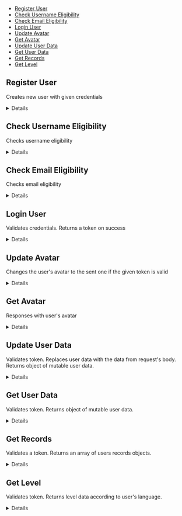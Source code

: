 - [Register User](#register-user)
- [Check Username Eligibility](#check-username-eligibility)
- [Check Email Eligibility](#check-email-eligibility)
- [Login User](#login-user)
- [Update Avatar](#update-avatar)
- [Get Avatar](#get-avatar)
- [Update User Data](#update-user-data)
- [Get User Data](#get-user-data)
- [Get Records](#get-records)
- [Get Level](#get-level)

**Register User**
----
Creates new user with given credentials

<details>

* **URL**

  /register

* **Method:**

  `POST`

* **Headers:**

  `'Content-Type': 'application/json'`

* **URL Params**

   None

* **Query Params**

   None

* **Data Params**

    ```typescript
      {
        email: string;
        username: string;
        password: string;
        adminPassword?: string;
      }
    ```

* **Success Response:**

    * **Code:** 201 CREATED <br />
      **Content:**
      ```json
        {
           "token": "eyJhbGciOiJIUzI1NiIsInR5cCI6IkpXVCJ9.eyJ1c2VyX2lkIjoiNjNkM2UwN2I0MjAyZTVmNWJlMzMyZGU1IiwicGFzc3dvcmQiOiJyc2Nsb25lIiwiaWF0IjoxNjc0ODI5OTQ3LCJleHAiOjE2NzQ4NTE1NDd9.WGbXvAV02oPqZx6awbR53Lw3TSksZBWH6Ja-tT2hO58"
         }
      ```

* **Error Response:**

    * **Code:** 400 BAD REQUEST <br />
      **Content:**

      Invalid input: "email", "password" and "username" are required

  OR

    * **Code:** 409 CONFLICT <br />
      **Content:**

      A user with this email address already exists

  OR

    * **Code:** 422 UNPROCESSABLE ENTITY <br />
      **Content:**

      Username is already taken

  OR

    * **Code:** 401 UNAUTHORIZED <br />
      **Content:**

      Invalid admin password

* **Notes:**

  None

</details>

**Check Username Eligibility**
----
Checks username eligibility

<details>

* **URL**

  /register/check-username

* **Method:**

  `POST`

* **Headers:**

  `'Content-Type': 'application/json'`

* **URL Params**

  None

* **Query Params**

  None

* **Data Params**

    ```typescript
      {
        username: string;
      }
    ```

* **Success Response:**

    * **Code:** 200 OK <br />
      **Content:**
      None

* **Error Response:**

    * **Code:** 400 BAD REQUEST <br />
      **Content:**

      Invalid input: "username" is required

  OR

    * **Code:** 422 UNPROCESSABLE ENTITY <br />
      **Content:**

      Username is already taken

* **Notes:**

  None

</details>

**Check Email Eligibility**
----
Checks email eligibility

<details>

* **URL**

  /register/check-email

* **Method:**

  `POST`

* **Headers:**

  `'Content-Type': 'application/json'`

* **URL Params**

  None

* **Query Params**

  None

* **Data Params**

    ```typescript
      {
        email: string;
      }
    ```

* **Success Response:**

    * **Code:** 200 OK <br />
      **Content:**
      None

* **Error Response:**

    * **Code:** 400 BAD REQUEST <br />
      **Content:**

      Invalid input: "email" is required

  OR

    * **Code:** 409 CONFLICT <br />
      **Content:**

      A user with this email address already exists

* **Notes:**

  None

</details>

**Login User**
----
Validates credentials. Returns a token on success

<details>

* **URL**

  /login

* **Method:**

  `POST`

* **Headers:**

  `'Content-Type': 'application/json'`

* **URL Params**

  None

* **Query Params**

  None

* **Data Params**

    ```typescript
      {
        login: string;
        password: string;
      }
    ```

* **Success Response:**

    * **Code:** 200 OK <br />
      **Content:**
      ```json
        {
           "token": "eyJhbGciOiJIUzI1NiIsInR5cCI6IkpXVCJ9.eyJ1c2VyX2lkIjoiNjNkM2UwN2I0MjAyZTVmNWJlMzMyZGU1IiwicGFzc3dvcmQiOiJyc2Nsb25lIiwiaWF0IjoxNjc0ODI5OTQ3LCJleHAiOjE2NzQ4NTE1NDd9.WGbXvAV02oPqZx6awbR53Lw3TSksZBWH6Ja-tT2hO58"
         }
      ```

* **Error Response:**

    * **Code:** 400 BAD REQUEST <br />
      **Content:**

      Invalid input: "password" and "login" are required

  OR

    * **Code:** 404 NOT FOUND <br />
      **Content:**

      User with this "password" and "login" was not found


* **Notes:**

  None

</details>

**Update Avatar**
----
Changes the user's avatar to the sent one if the given token is valid

<details>

* **URL**

  /avatar

* **Method:**

  `PATCH`

* **Headers:**

  `'Content-Type': 'multipart/form-data'`

  `'x-access-token': ${token}`

* **URL Params**

  **Unrequired:**
  `username=[string]`

* **Query Params**

  None

* **Data Params**

    ```typescript
      {
        file: Binary;
      }
    ```

* **Success Response:**

    * **Code:** 200 OK <br />
      **Content:**
        None

* **Error Response:**

    * **Code:** 403 FORBIDDEN <br />
      **Content:**

      A token is required for authentication

  OR

    * **Code:** 401 UNAUTHORIZED <br />
      **Content:**

      Invalid Token

  OR

    * **Code:** 401 UNAUTHORIZED <br />
      **Content:**

      You don't have rights to do that

  OR

    * **Code:** 404 NOT FOUND <br />
      **Content:**

      User with this "nickname" not found

* **Notes:**

   * Request must be sent using the [multipart/form-data](https://developer.mozilla.org/en-US/docs/Web/API/FormData) content-type. See test-pages/uploadImage.html

   * Only admin users can use "nickname" in url params to update other user's avatar

</details>

**Get Avatar**
----
Responses with user's avatar

<details>

* **URL**

  /avatar/:username

* **Method:**

  `GET`

* **Headers:**

  None

* **URL Params**

   **Required:**

  `username=[string]`

* **Query Params**

  None

* **Data Params**

  None

* **Success Response:**

    * **Code:** 200 OK <br />
      **Content:**
      ```
        image/png, image/jpg (chunked)
      ```

* **Error Response:**

    * **Code:** 400 BAD REQUEST <br />
      **Content:**

      Invalid input: "username" is required

  OR

    * **Code:** 404 NOT FOUND <br />
      **Content:**

      User with this "username" not found

* **Notes:**

  None

</details>

**Update User Data**
----
Validates token. Replaces user data with the data from request's body. Returns object of mutable user data.

<details>

* **URL**

  /user

* **Method:**

  `PATCH`

* **Headers:**

  `'Content-Type': 'application/json'`

  `'x-access-token': ${token}`

* **URL Params**

  **Unrequired:**
  `username=[string]`

* **Query Params**

  None

* **Data Params**

    ```typescript
      {
        language?: "en_us" | "es_es" | "ru" | "uk" | string;
        levelFlexbox?: number;
      }
    ```

* **Success Response:**

    * **Code:** 200 OK <br />
      **Content:**
      ```json
        {
           "language": "en-us",
           "levelFlexbox": "1"
        }
      ```

* **Error Response:**

    * **Code:** 403 FORBIDDEN <br />
      **Content:**

      A token is required for authentication

  OR

    * **Code:** 401 UNAUTHORIZED <br />
      **Content:**

      Invalid Token

  OR

    * **Code:** 401 UNAUTHORIZED <br />
      **Content:**

      You don't have rights to do that

* **Notes:**

  * Only admin users can use "nickname" in url params to update other user's data

</details>

**Get User Data**
----
Validates token. Returns object of mutable user data.

<details>

* **URL**

  /user

* **Method:**

  `GET`

* **Headers:**

  `'x-access-token': ${token}`

* **URL Params**

  **Unrequired:**
  `username=[string]`

* **Query Params**

  None

* **Data Params**

  None

* **Success Response:**

    * **Code:** 200 OK <br />
      **Content:**
      ```json
        {
           "language": "en_us",
           "levelFlexbox": "1"
        }
      ```

* **Error Response:**

    * **Code:** 403 FORBIDDEN <br />
      **Content:**
  
      A token is required for authentication

  OR

    * **Code:** 401 UNAUTHORIZED <br />
      **Content:**

      Invalid Token

  OR

    * **Code:** 401 UNAUTHORIZED <br />
      **Content:**

      You don't have rights to do that

* **Notes:**

    * Only admin users can use "nickname" in url params to get other user's data

</details>

**Get Records**
----
Validates a token. Returns an array of users records objects.

<details>

* **URL**

  /records

* **Method:**

  `GET`

* **Headers:**

  `'x-access-token': ${token}`

* **URL Params**

  None

* **Query Params**

  **Unrequired:**
    * `page = [number]`
    * `limit = [number]`
    * `sort = 'username' | 'levelFlexbox'`
    * `order = -1 | 1 | 'asc' | 'ascending' | 'desc' | 'descending'`

* **Data Params**

  None

* **Success Response:**

    * **Code:** 200 OK <br />
      **Content:**
      ```json
        [  
           {
           "username": "aaa",
           "levelFlexbox": 3
           }, {
           "username": "bbb",
           "levelFlexbox": 1
           }, {
           "username": "ccc",
           "levelFlexbox": 8
           }, {
           "username": "ddd",
           "levelFlexbox": 5
           }, {
           "username": "eee",
           "levelFlexbox": 12
           }, {
           "username": "fff",
           "levelFlexbox": 2
           }, {
           "username": "ggg",
           "levelFlexbox": 6
           }, {
           "username": "hhh",
           "levelFlexbox": 1
           }, {
           "username": "iii",
           "levelFlexbox": 1
           }, {
           "username": "jjj",
           "levelFlexbox": 9
           }, {
           "username": "kkk",
           "levelFlexbox": 5
           }
        ]
      ```

* **Error Response:**

    * **Code:** 403 FORBIDDEN <br />
      **Content:**

      A token is required for authentication

  OR

    * **Code:** 401 UNAUTHORIZED <br />
      **Content:**

      Invalid Token

* **Notes:**

    None

</details>

**Get Level**
----
Validates token. Returns level data according to user's language.

<details>

* **URL**

  /levels/:game/:level

* **Method:**

  `GET`

* **Headers:**

  `'x-access-token': ${token}`

* **URL Params**

  **Required:**

  * `game = "flexbox" | [string]`
  * `level = [number]`

* **Query Params**

  None

* **Data Params**

  None

* **Success Response:**

    * **Code:** 200 OK <br />
      **Content:**
      ```json
      {
         "winCondition": "justify-content: flex-end",
         "name": "Distributing Space Inside a Flex Container",
         "description": "<p>Welcome to Flexbox Froggy, a game where you help Froggy and friends by writing CSS code! Guide this frog to the lilypad on the right by using the <code>justify-content</code> property, which aligns items horizontally and accepts the following values:</p><ul><li><code>flex-start</code>: Items align to the left side of the container.</li><li><code>flex-end</code>: Items align to the right side of the container.</li><li><code>center</code>: Items align at the center of the container.</li><li><code>space-between</code>: Items display with equal spacing between them.</li><li><code>space-around</code>: Items display with equal spacing around them.</li></ul><p>For example, <code>justify-content: flex-end;</code> will move the frog to the right.</p>",
         "submitText": "Next Level"
      }
      ```

* **Error Response:**

    * **Code:** 403 FORBIDDEN <br />
      **Content:**

      A token is required for authentication

  OR

    * **Code:** 401 UNAUTHORIZED <br />
      **Content:**

      Invalid Token

  OR

    * **Code:** 404 NOT FOUND <br />
      **Content:**

      Level ${levelNumber} of the game "${game}" not found

* **Notes:**

    None    

</details>